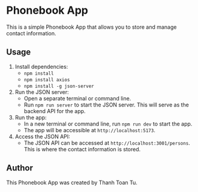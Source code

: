 # Phonebook App

This is a simple Phonebook App that allows you to store and manage contact information.

## Usage

1. Install dependencies:
    - `npm install`
    - `npm install axios`
    - `npm install -g json-server`
1. Run the JSON server:
    - Open a separate terminal or command line.
    - Run `npm run server` to start the JSON server. This will serve as the backend API for the app.
1. Run the app:
    - In a new terminal or command line, run `npm run dev` to start the app.
    - The app will be accessible at `http://localhost:5173`.
1. Access the JSON API:
    - The JSON API can be accessed at `http://localhost:3001/persons`. This is where the contact information is stored.

## Author

This Phonebook App was created by Thanh Toan Tu.
